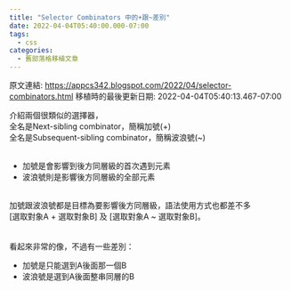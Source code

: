 ```yaml
---
title: "Selector Combinators 中的+跟~差別"
date: 2022-04-04T05:40:00.000-07:00
tags:
  - css
categories:
  - 舊部落格移植文章
---
```


原文連結: https://appcs342.blogspot.com/2022/04/selector-combinators.html
移植時的最後更新日期: 2022-04-04T05:40:13.467-07:00

<!--more-->
<div><span style="font-family: inherit;">介紹兩個很類似的選擇器，</span></div><span style="font-family: inherit;">全名是Next-sibling combinator，簡稱加號(+)</span><div><span style="font-family: inherit;">全名是Subsequent-sibling combinator，簡稱波浪號(~)</span></div><div><span style="font-family: inherit;"><br /></span></div><div><ul style="text-align: left;"><li><span style="font-family: inherit;">加號是會影響到後方同層級的首次遇到元素</span></li><li><span style="font-family: inherit;">波浪號則是影響後方同層級的全部元素</span></li></ul><div><span style="font-family: inherit;"><br /></span></div></div><div><span style="font-family: inherit;">加號跟波浪號都是目標為要影響後方同層級，語法使用方式也都差不多</span></div><div><span style="font-family: inherit;">[選取對象A + 選取對象B] 及 [選取對象A ~ 選取對象B]。</span></div><div><span style="font-family: inherit;"><br /></span></div><div><span style="font-family: inherit;"><br /></span></div><div><span style="font-family: inherit;">看起來非常的像，不過有一些差別：</span></div><div><ul style="text-align: left;"><li>加號是只能選到A後面那一個B</li><li>波浪號是選到A後面整串同層的B</li></ul></div>
